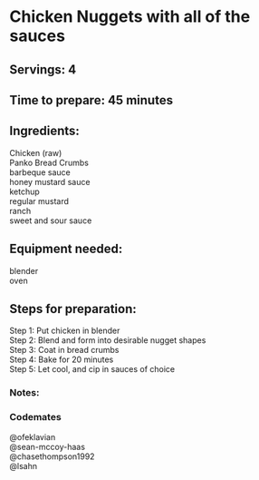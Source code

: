 # Chicken Nuggets with all of the sauces

## Servings: 4

## Time to prepare: 45 minutes 

## Ingredients:
Chicken (raw) <br/>
Panko Bread Crumbs <br/>
barbeque sauce <br/>
honey mustard sauce <br/>
ketchup <br/>
regular mustard <br/>
ranch <br/>
sweet and sour sauce

## Equipment needed:
blender <br/>
oven

## Steps for preparation:
Step 1: Put chicken in blender <br/>
Step 2: Blend and form into desirable nugget shapes <br/>
Step 3: Coat in bread crumbs<br/>
Step 4: Bake for 20 minutes<br/>
Step 5: Let cool, and cip in sauces of choice


### Notes:



### Codemates #
@ofeklavian </br>
@sean-mccoy-haas </br>
@chasethompson1992 </br>
@lsahn
